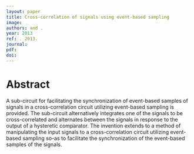 ```yaml
---
layout: paper
title: Cross-correlation of signals using event-based sampling
image:
authors: and .
year: 2013
ref: . 2013.
journal: 
pdf: 
doi: 
---
```


# Abstract
A sub-circuit for facilitating the synchronization of event-based samples of signals in a cross-correlation circuit utilizing event-based sampling is provided. The sub-circuit alternatively integrates one of the signals to be cross-correlated and alternates between the signals in response to the output of a hysteretic comparator. The invention extends to a method of manipulating the input signals to a cross-correlation circuit utilizing event-based sampling so-as to facilitate the synchronization of the event-based samples of the signals.

